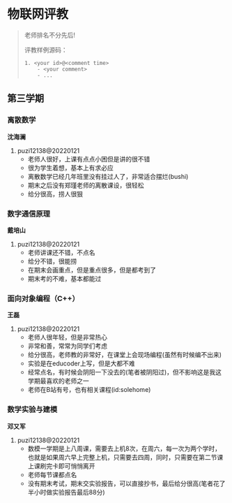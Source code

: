 
# 物联网评教

> 老师排名不分先后!
>
> 评教样例源码：
>
> ```
> 1. <your id>@<comment time>
>     - <your comment>
>     - ...
> ```


## 第三学期

### 离散数学

**沈海澜**

1. puzi12138@20220121
   - 老师人很好，上课有点点小困但是讲的很不错
   - 很为学生着想，基本上有求必应
   - 离散数学已经几年班里没有挂过人了，非常适合摆烂(bushi)
   - 期末之后没有郑瑾老师的离散课设，很轻松
   - 给分很高，捞人很狠

### 数字通信原理

**戴培山**

1. puzi12138@20220121
   - 老师讲课还不错，不点名
   - 给分不错，很能捞
   - 在期末会画重点，但是重点很多，但是都考到了
   - 期末考的不难，基本都能过

### 面向对象编程（C++）

**王磊**

1. puzi12138@20220121
   - 老师人很年轻，但是非常热心
   - 非常和善，常常为同学们考虑
   - 给分很高，老师教的非常好，在课堂上会现场编程(虽然有时候编不出来)
   - 实验是在educoder上写，但是大都不难
   - 经常点名，有时候会阴阳一下没去的(笔者被阴阳过)，但不影响这是我这学期最喜欢的老师之一
   - 老师在B站有号，也有相关课程(id:solehome)

### 数学实验与建模

**邓又军**

1. puzi12138@20220121
   - 数模一学期是上八周课，需要去上机8次，在周六，每一次为两个学时，也就是如果周六早上完整上机，只需要去四周，同时，只需要在第二节课上课刷完卡即可悄悄离开
   - 老师每节课都点名
   - 没有期末考试，期末交实验报告，可以直接抄书，最后给分很高(笔者花了半小时做实验报告最后88分)
